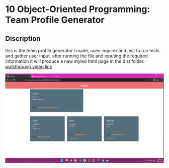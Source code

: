 # 10 Object-Oriented Programming: Team Profile Generator

## Discription

this is the team profile generator i made, uses inquirer and jest to run tests and gather user input. after running the file and inputing the required information it will produce a new styled html page in the dist folder. 
 [walkthrough video link](https://drive.google.com/file/d/1fsBw40GhtLP9k5-TVlDooVhanSiU48oS/view)




  ![deployed website screenshot](./assets/deployed-team-profile.png)

